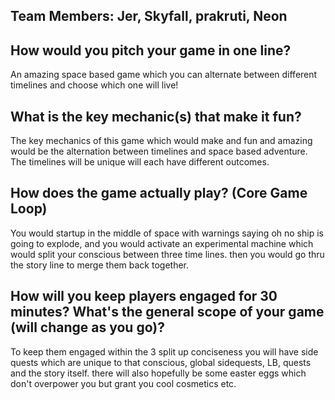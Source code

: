 ## Team Members: Jer, Skyfall, prakruti, Neon

## How would you pitch your game in one line?
An amazing space based game which you can alternate between different timelines and choose which one will live! 

## What is the key mechanic(s) that make it fun?
The key mechanics of this game which would make and fun and amazing would be the alternation between timelines and space based adventure. The timelines will be unique will each have different outcomes. 

## How does the game actually play? (Core Game Loop)
You would startup in the middle of space with warnings saying oh no ship is going to explode, and you would activate an experimental machine which would  split your conscious between three time lines.  then you would go thru the story line to merge them back together.

## How will you keep players engaged for 30 minutes? What's the general scope of your game (will change as you go)?
To keep them engaged within the 3 split up conciseness you will have side quests which are unique to that conscious, global sidequests, LB, quests and the story itself. there will also hopefully be some easter eggs which don't overpower you but grant you cool cosmetics etc.
